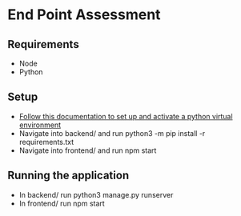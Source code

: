# End Point Assessment

## Requirements

* Node
* Python

## Setup

* [Follow this documentation to set up and activate a python virtual environment](https://packaging.python.org/guides/installing-using-pip-and-virtual-environments/)
* Navigate into backend/ and run python3 -m pip install -r requirements.txt
* Navigate into frontend/ and run npm start

## Running the application

* In backend/ run python3 manage.py runserver
* In frontend/ run npm start
